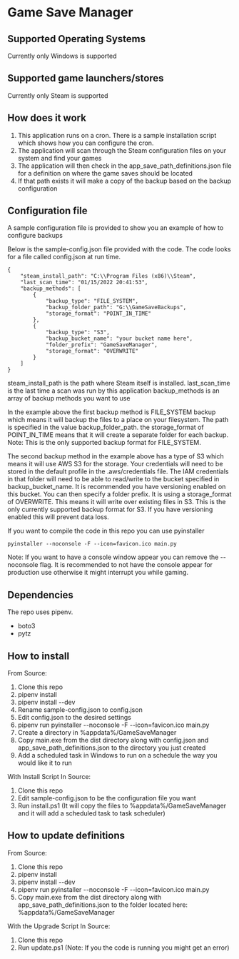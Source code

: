 # Game Save Manager

## Supported Operating Systems
Currently only Windows is supported

## Supported game launchers/stores
Currently only Steam is supported

## How does it work
1. This application runs on a cron. There is a sample installation script which shows how you can configure the cron.
1. The application will scan through the Steam configuration files on your system and find your games
1. The application will then check in the app_save_path_definitions.json file for a definition on where the game saves should be located
1. If that path exists it will make a copy of the backup based on the backup configuration

## Configuration file
A sample configuration file is provided to show you an example of how to configure backups

Below is the sample-config.json file provided with the code. The code looks for a file called config.json at run time.
```
{
    "steam_install_path": "C:\\Program Files (x86)\\Steam",
    "last_scan_time": "01/15/2022 20:41:53",
    "backup_methods": [
        {
            "backup_type": "FILE_SYSTEM",
            "backup_folder_path": "G:\\GameSaveBackups",
            "storage_format": "POINT_IN_TIME"
        },
        {
            "backup_type": "S3",
            "backup_bucket_name": "your bucket name here",
            "folder_prefix": "GameSaveManager",
            "storage_format": "OVERWRITE"
        }
    ]
}
```
steam_install_path is the path where Steam itself is installed.
last_scan_time is the last time a scan was run by this application
backup_methods is an array of backup methods you want to use

In the example above the first backup method is FILE_SYSTEM backup which means it will backup the files to a place on your filesystem. The path is specified in the value backup_folder_path.
the storage_format of POINT_IN_TIME means that it will create a separate folder for each backup. Note: This is the only supported backup format for FILE_SYSTEM.

The second backup method in the example above has a type of S3 which means it will use AWS S3 for the storage. Your credentials will need to be stored in the default profile in the .aws/credentials file. The IAM credentials in that folder will need to be able to read/write to the bucket specified in backup_bucket_name. It is recommended you have versioning enabled on this bucket. You can then specify a folder prefix. It is using a storage_format of OVERWRITE. This means it will write over existing files in S3. This is the only currently supported backup format for S3. If you have versioning enabled this will prevent data loss.

If you want to compile the code in this repo you can use pyinstaller
```
pyinstaller --noconsole -F --icon=favicon.ico main.py
```
Note: If you want to have a console window appear you can remove the --noconsole flag. It is recommended to not have the console appear for production use otherwise it might interrupt you while gaming.

## Dependencies
The repo uses pipenv.
- boto3
- pytz

## How to install

From Source: 
1. Clone this repo
1. pipenv install
1. pipenv install --dev
1. Rename sample-config.json to config.json
1. Edit config.json to the desired settings
1. pipenv run pyinstaller --noconsole -F --icon=favicon.ico main.py
1. Create a directory in %appdata%/GameSaveManager
1. Copy main.exe from the dist directory along with config.json and app_save_path_definitions.json to the directory you just created
1. Add a scheduled task in Windows to run on a schedule the way you would like it to run

With Install Script In Source:
1. Clone this repo
1. Edit sample-config.json to be the configuration file you want
1. Run install.ps1 (It will copy the files to %appdata%/GameSaveManager and it will add a scheduled task to task scheduler)


## How to update definitions

From Source:
1. Clone this repo
1. pipenv install
1. pipenv install --dev
1. pipenv run pyinstaller --noconsole -F --icon=favicon.ico main.py
1. Copy main.exe from the dist directory along with app_save_path_definitions.json to the folder located here: %appdata%/GameSaveManager

With the Upgrade Script In Source:
1. Clone this repo
1. Run update.ps1 (Note: If you the code is running you might get an error)